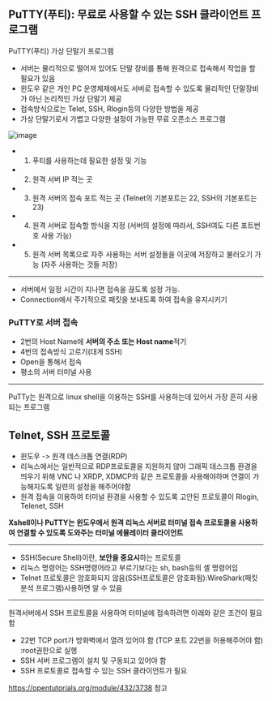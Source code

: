 ## PuTTY(푸티): 무료로 사용할 수 있는 SSH 클라이언트 프로그램

PuTTY(푸티) 가상 단말기 프로그램
-  서버는 물리적으로 떨어져 있어도 단말 장비를 통해 원격으로 접속해서 작업을 할 필요가 있음
-  윈도우 같은 개인 PC 운영체제에서도 서버로 접속할 수 있도록 물리적인 단말장비가 아닌 논리적인 가상 단말기 제공
-  접속방식으로는 Telet, SSH, Rlogin등의 다양한 방법을 제공
-  가상 단말기로서 가볍고 다양한 설정이 가능한 무료 오픈소스 프로그램 


![image](https://user-images.githubusercontent.com/72767245/113486838-a027f580-94ef-11eb-9be7-265e2727746a.png)

- 1. 푸티를 사용하는데 필요한 설정 및 기능
- 2. 원격 서버 IP 적는 곳
- 3. 원격 서버의 접속 포트 적는 곳 (Telnet의 기본포트는 22, SSH의 기본포트는 23)
- 4. 원격 서버로 접속할 방식을 지정 (서버의 설정에 따라서, SSH여도 다른 포트번호 사용 가능)
- 5. 원격 서버 목록으로 자주 사용하는 서버 설정들을 이곳에 저장하고 불러오기 가능 (자주 사용하는 것들 저장)

---

- 서버에서 일정 시간이 지나면 접속을 끊도록 설정 가능.
- Connection에서 주기적으로 패킷을 보내도록 하여 접속을 유지시키기

### PuTTY로 서버 접속
- 2번의 Host Name에 **서버의 주소 또는 Host name**적기
- 4번의 접속방식 고르기(대게 SSH)
- Open을 통해서 접속
- 평소의 서버 터미널 사용


---

PuTTy는 원격으로 linux shell을 이용하는 SSH를 사용하는데 있어서 가장 흔히 사용되는 프로그램  


## Telnet, SSH 프로토콜
- 윈도우 -> 원격 데스크톱 연결(RDP)
- 리눅스에서는 일반적으로 RDP프로토콜을 지원하지 않아 그래픽 데스크톱 환경을 띄우기 위해 VNC 나 XRDP, XDMCP와 같은 프로토콜을 사용해야하며 연결이 가능해지도록 일련의 설정을 해주어야함
- 원격 접속을 이용하여 터미널 환경을 사용할 수 있도록 고안된 프로토콜이 Rlogin, Telenet, SSH

**Xshell이나 PuTTY는 윈도우에서 원격 리눅스 서버로 터미널 접속 프로토콜을 사용하여 연결할 수 있도록 도와주는 터미널 에뮬레이터 클라이언트**  

---

- SSH(Secure Shell)이란, **보안을 중요시**하는 프로토콜
- 리눅스 명령어는 SSH명령어라고 부르기보다는 sh, bash등의 셸 명령어임
- Telnet 프로토콜은 암호화되지 않음(SSH프로토콜은 암호화됨):WireShark(패킷 분석 프로그램)사용하면 알 수 있음

---

원격서버에서 SSH 프로토콜을 사용하여 터미널에 접속하려면 아래와 같은 조건이 필요함
- 22번 TCP port가 방화벽에서 열려 있어야 함 (TCP 포트 22번을 허용해주어야 함) :root권한으로 실행
- SSH 서버 프로그램이 설치 및 구동되고 있어야 함
- SSH 프로토콜로 접속할 수 있는 SSH 클라이언트가 필요


https://opentutorials.org/module/432/3738 참고

